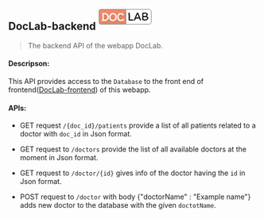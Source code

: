 ## DocLab-backend ![Markdown Logo](./logo-doclab.png)
 >The backend API of the webapp DocLab.

#### Descripson:
This API provides access to the `Database` to the front end of
frontend([DocLab-frontend](https://github.com/IIT-Project-Team/DocLab-frontend)) of this webapp.
#### APIs:
* GET request `/{doc_id}/patients` provide a list of all patients
related to a doctor with `doc_id` in Json format.


* GET request to `/doctors` provide the list of all available
 doctors at the moment in Json format.


* GET request to `/doctor/{id}` gives info of the doctor
  having the `id` in Json format.

* POST request to `/doctor` with body {"doctorName" : "Example name"} adds new doctor to the database with the given `doctotName`.
